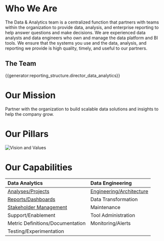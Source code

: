 # **Who We Are**

The Data & Analytics team is a centralized function that partners with teams within the organization to provide data, analysis, and enterprise reporting to help answer questions and make decisions. We are experienced data analysts and data engineers who own and manage the data platform and BI tools. We ensure that the systems you use and the data, analysis, and reporting we provide is high quality, timely, and useful to our partners.

## The Team

{{generator:reporting_structure.director_data_analytics}}

# **Our Mission**

Partner with the organization to build scalable data solutions and insights to help the company grow.

# **Our Pillars**

![Vision and Values](https://storage.googleapis.com/sourcegraph-assets/Data%20And%20Analytics%20Vision%20and%20Values.png)

# **Our Capabilities**

| <strong>Data Analytics</strong>               | <strong>Data Engineering</strong>           |
| :-------------------------------------------- | :------------------------------------------ |
| [Analyses/Projects](analyses-projects.md)     | [Engineering/Architecture](architecture.md) |
| [Reports/Dashboards](reports.md)              | Data Transformation                         |
| [Stakeholder Management](stakeholder-mgmt.md) | Maintenance                                 |
| Support/Enablement                            | Tool Administration                         |
| Metric Definitions/Documentation              | Monitoring/Alerts                           |
| Testing/Experimentation                       |                                             |
